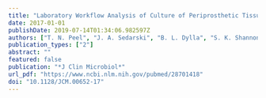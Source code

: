 ```yaml
---
title: "Laboratory Workflow Analysis of Culture of Periprosthetic Tissues in Blood Culture Bottles"
date: 2017-01-01
publishDate: 2019-07-14T01:34:06.982597Z
authors: ["T. N. Peel", "J. A. Sedarski", "B. L. Dylla", "S. K. Shannon", "F. Amirahmadi", "J. G. Hughes", "A. C. Cheng", "R. Patel"]
publication_types: ["2"]
abstract: ""
featured: false
publication: "*J Clin Microbiol*"
url_pdf: "https://www.ncbi.nlm.nih.gov/pubmed/28701418"
doi: "10.1128/JCM.00652-17"
---
```


